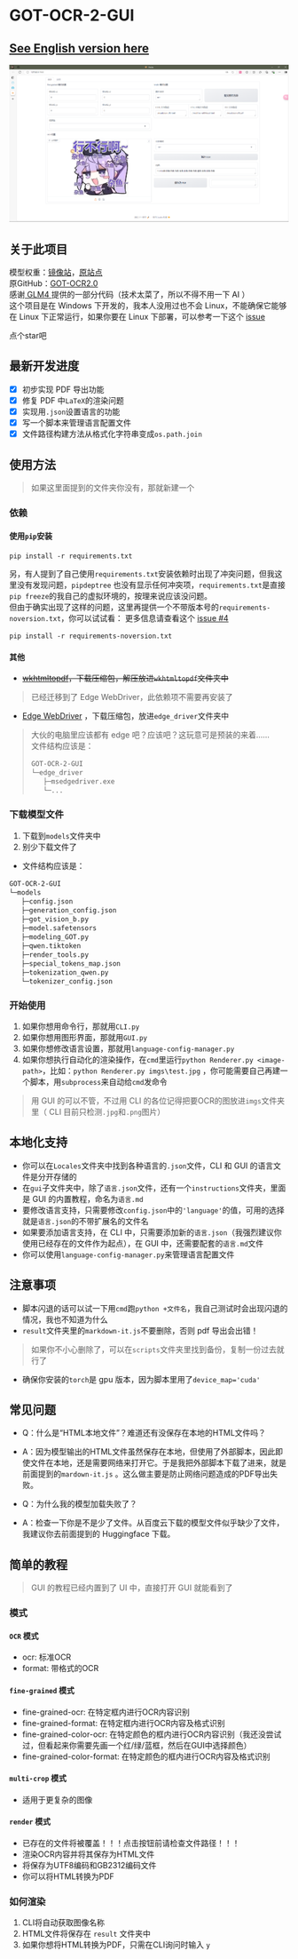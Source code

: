 # GOT-OCR-2-GUI

## [See English version here](README-en.md)

![img.png](img.png)

## 关于此项目

模型权重：[镜像站](https://hf-mirror.com/stepfun-ai/GOT-OCR2_0)，[原站点](https://huggingface.co/stepfun-ai/GOT-OCR2_0)  
原GitHub：[GOT-OCR2.0](https://github.com/Ucas-HaoranWei/GOT-OCR2.0/)  
感谢[ GLM4 ](https://chatglm.cn/main/alltoolsdetail?lang=zh)提供的一部分代码（技术太菜了，所以不得不用一下 AI ）  
这个项目是在 Windows 下开发的，我本人没用过也不会 Linux，不能确保它能够在 Linux 下正常运行，如果你要在 Linux
下部署，可以参考一下这个 [issue](https://github.com/XJF2332/GOT-OCR-2-GUI/issues/3)

点个star吧

## 最新开发进度

- [x] 初步实现 PDF 导出功能
- [x] 修复 PDF 中`LaTeX`的渲染问题
- [x] 实现用`.json`设置语言的功能
- [x] 写一个脚本来管理语言配置文件
- [x] 文件路径构建方法从格式化字符串变成`os.path.join`

## 使用方法

> 如果这里面提到的文件夹你没有，那就新建一个

### 依赖

#### 使用`pip`安装

```commandline
pip install -r requirements.txt
```

另，有人提到了自己使用`requirements.txt`安装依赖时出现了冲突问题，但我这里没有发现问题，`pipdeptree`
也没有显示任何冲突项，`requirements.txt`是直接`pip freeze`的我自己的虚拟环境的，按理来说应该没问题。  
但由于确实出现了这样的问题，这里再提供一个不带版本号的`requirements-noversion.txt`，你可以试试看：
更多信息请查看这个 [issue #4](https://github.com/XJF2332/GOT-OCR-2-GUI/issues/4)

```commandline
pip install -r requirements-noversion.txt
```

#### 其他

- ~~[wkhtmltopdf](https://wkhtmltopdf.org/downloads.html)，下载压缩包，解压放进`wkhtmltopdf`文件夹中~~

> 已经迁移到了 Edge WebDriver，此依赖项不需要再安装了

- [Edge WebDriver](https://developer.microsoft.com/zh-cn/microsoft-edge/tools/webdriver/?form=MA13LH#downloads)
  ，下载压缩包，放进`edge_driver`文件夹中

> 大伙的电脑里应该都有 edge 吧？应该吧？这玩意可是预装的来着......  
> 文件结构应该是：
> ```
> GOT-OCR-2-GUI
> └─edge_driver
>    ├─msedgedriver.exe
>    └─...
> ```

### 下载模型文件

1. 下载到`models`文件夹中
2. 别少下载文件了

- 文件结构应该是：

```
GOT-OCR-2-GUI
└─models
   ├─config.json
   ├─generation_config.json
   ├─got_vision_b.py
   ├─model.safetensors
   ├─modeling_GOT.py
   ├─qwen.tiktoken
   ├─render_tools.py
   ├─special_tokens_map.json
   ├─tokenization_qwen.py
   └─tokenizer_config.json
```

### 开始使用

1. 如果你想用命令行，那就用`CLI.py`
2. 如果你想用图形界面，那就用`GUI.py`
3. 如果你想修改语言设置，那就用`language-config-manager.py`
4. 如果你想执行自动化的渲染操作，在`cmd`里运行`python Renderer.py <image-path>`，比如：`python Renderer.py imgs\test.jpg`
   ，你可能需要自己再建一个脚本，用`subprocess`来自动给`cmd`发命令

> 用 GUI 的可以不管，不过用 CLI 的各位记得把要OCR的图放进`imgs`文件夹里（ CLI 目前只检测`.jpg`和`.png`图片）

## 本地化支持

- 你可以在`Locales`文件夹中找到各种语言的`.json`文件，CLI 和 GUI 的语言文件是分开存储的
- 在`gui`子文件夹中，除了`语言.json`文件，还有一个`instructions`文件夹，里面是 GUI 的内置教程，命名为`语言.md`
- 要修改语言支持，只需要修改`config.json`中的`'language'`的值，可用的选择就是`语言.json`的不带扩展名的文件名
- 如果要添加语言支持，在 CLI 中，只需要添加新的`语言.json`（我强烈建议你使用已经存在的文件作为起点），在 GUI
  中，还需要配套的`语言.md`文件
- 你可以使用`language-config-manager.py`来管理语言配置文件

## 注意事项

- 脚本闪退的话可以试一下用`cmd`跑`python +文件名`，我自己测试时会出现闪退的情况，我也不知道为什么
- `result`文件夹里的`markdown-it.js`不要删除，否则 pdf 导出会出错！

> 如果你不小心删除了，可以在`scripts`文件夹里找到备份，复制一份过去就行了

- 确保你安装的`torch`是 gpu 版本，因为脚本里用了`device_map='cuda'`

## 常见问题

- Q：什么是“HTML本地文件”？难道还有没保存在本地的HTML文件吗？  
- A：因为模型输出的HTML文件虽然保存在本地，但使用了外部脚本，因此即使文件在本地，还是需要网络来打开它。于是我把外部脚本下载了进来，就是前面提到的`mardown-it.js`
。这么做主要是防止网络问题造成的PDF导出失败。


- Q：为什么我的模型加载失败了？
- A：检查一下你是不是少了文件。从百度云下载的模型文件似乎缺少了文件，我建议你去前面提到的 Huggingface 下载。

## 简单的教程

> GUI 的教程已经内置到了 UI 中，直接打开 GUI 就能看到了

### **模式**

#### `OCR` 模式

- ocr: 标准OCR
- format: 带格式的OCR

#### `fine-grained` 模式

- fine-grained-ocr: 在特定框内进行OCR内容识别
- fine-grained-format: 在特定框内进行OCR内容及格式识别
- fine-grained-color-ocr: 在特定颜色的框内进行OCR内容识别（我还没尝试过，但看起来你需要先画一个红/绿/蓝框，然后在GUI中选择颜色）
- fine-grained-color-format: 在特定颜色的框内进行OCR内容及格式识别

#### `multi-crop` 模式

- 适用于更复杂的图像

#### `render` 模式

- 已存在的文件将被覆盖！！！点击按钮前请检查文件路径！！！
- 渲染OCR内容并将其保存为HTML文件
- 将保存为UTF8编码和GB2312编码文件
- 你可以将HTML转换为PDF

### **如何渲染**

1. CLI将自动获取图像名称
2. HTML文件将保存在 `result` 文件夹中
3. 如果你想将HTML转换为PDF，只需在CLI询问时输入 `y`


